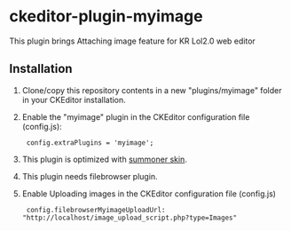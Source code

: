 ckeditor-plugin-myimage
=====================

This plugin brings Attaching image feature for KR Lol2.0 web editor

Installation
------------

1. Clone/copy this repository contents in a new "plugins/myimage" folder in your CKEditor installation.
2. Enable the "myimage" plugin in the CKEditor configuration file (config.js):

        config.extraPlugins = 'myimage';

3. This plugin is optimized with [summoner skin](https://gh.riotgames.com/rchung/ckeditor-skin-summoner).
4. This plugin needs filebrowser plugin.
5. Enable Uploading images in the CKEditor configuration file (config.js)

        config.filebrowserMyimageUploadUrl: "http://localhost/image_upload_script.php?type=Images"
